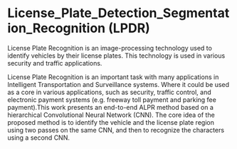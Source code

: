 # License_Plate_Detection_Segmentation_Recognition (LPDR)
License Plate Recognition is an image-processing technology used to identify vehicles by their license plates. This technology is used in various security and traffic applications.

License Plate Recognition is an important task with many applications in Intelligent Transportation and Surveillance systems. 
Where it could be used as a core in various applications, such as security, traffic control, and electronic payment systems (e.g. freeway toll payment and parking fee payment).This work presents an end-to-end ALPR method based on a hierarchical Convolutional Neural Network (CNN). The core idea of the proposed method is to identify the vehicle and the license plate region using two passes on the same CNN, and then to recognize the characters using a second CNN.


